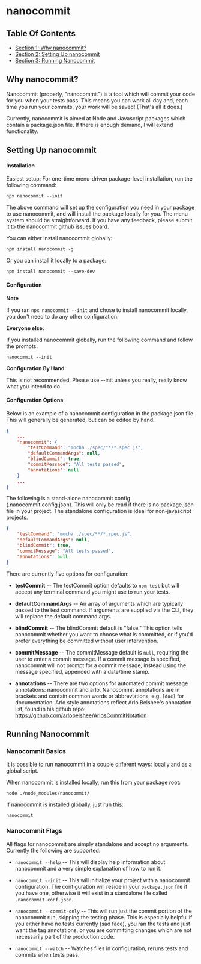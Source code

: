 
<!-- GENERATED DOCUMENT! DO NOT EDIT! -->
# nanocommit #


## Table Of Contents ##

- [Section 1: Why nanocommit?](#user-content-why-nanocommit?)
- [Section 2: Setting Up nanocommit](#user-content-setting-up-nanocommit)
- [Section 3: Running Nanocommit](#user-content-running-nanocommit)

## Why nanocommit? ##

Nanocommit (properly, "nanocommit") is a tool which will commit your code for you when your tests pass.  This means you can work all day and, each time you run your commits, your work will be saved! (That's all it does.)

Currently, nanocommit is aimed at Node and Javascript packages which contain a package.json file.  If there is enough demand, I will extend functionality.
    

## Setting Up nanocommit ##


#### Installation ####

Easiest setup: For one-time menu-driven package-level installation, run the following command:

```
npx nanocommit --init
```

The above command will set up the configuration you need in your package to use nanocommit, and will install the package locally for you. The menu system should be straightforward.  If you have any feedback, please submit it to the nanocommit github issues board.


You can either install nanocommit globally:

```
npm install nanocommit -g
```

Or you can install it locally to a package:

```
npm install nanocommit --save-dev
```
    

#### Configuration ####

**Note**

If you ran `npx nanocommit --init` and chose to install nanocommit locally, you don't need to do any other configuration.

**Everyone else:**

If you installed nanocommit globally, run the following command and follow the prompts:

```
nanocommit --init
```

**Configuration By Hand**

This is not recommended. Please use --init unless you really, really know what you intend to do.
    

#### Configuration Options ####

Below is an example of a nanocommit configuration in the package.json file. This will generally be generated, but can be edited by hand.


```json
{
    ...
    "nanocommit": {
        "testCommand": "mocha ./spec/**/*.spec.js",
        "defaultCommandArgs": null,
        "blindCommit": true,
        "commitMessage": "All tests passed",
        "annotations": null
    }
    ...
}
```

The following is a stand-alone nanocommit config (.nanocommit.config.json). This will only be read if there is no package.json file in your project. The standalone configuration is ideal for non-javascript projects.

```json
{
    "testCommand": "mocha ./spec/**/*.spec.js",
    "defaultCommandArgs": null,
    "blindCommit": true,
    "commitMessage": "All tests passed",
    "annotations": null
}
```


There are currently five options for configuration:

- **testCommit** -- The testCommit option defaults to `npm test` but will accept any terminal command you might use to run your tests.

- **defaultCommandArgs** -- An array of arguments which are typically passed to the test command.  If arguments are supplied via the CLI, they will replace the default command args.

- **blindCommit** -- The blindCommit default is "false." This option tells nanocommit whether you want to choose what is committed, or if you'd prefer everything be committed without user intervention.

- **commitMessage** -- The commitMessage default is `null`, requiring the user to enter a commit message. If a commit message is specified, nanocommit will not prompt for a commit message, instead using the message specified, appended with a date/time stamp.

- **annotations** -- There are two options for automated commit message annotations: nanocommit and arlo.  Nanocommit annotations are in brackets and contain common words or abbreviations, e.g. `[doc]` for documentation.  Arlo style annotations reflect Arlo Belshee's annotation list, found in his github repo: https://github.com/arlobelshee/ArlosCommitNotation
    
    

## Running Nanocommit ##


### Nanocommit Basics ###

It is possible to run nanocommit in a couple different ways: locally and as a global script.

When nanocommit is installed locally, run this from your package root:

```
node ./node_modules/nanocommit/
```

If nanocommit is installed globally, just run this:

```
nanocommit
```
    

### Nanocommit Flags ###

All flags for nanocommit are simply standalone and accept no arguments.  Currently the following are supported:

- `nanocommit --help` -- This will display help information about nanocommit and a very simple explanation of how to run it.

- `nanocommit --init` -- This will initialize your project with a nanocommit configuration.  The configuration will reside in your `package.json` file if you have one, otherwise it will exist in a standalone file called `.nanocommit.conf.json`.

- `nanocommit --commit-only` -- This will run just the commit portion of the nanocommit run, skipping the testing phase.  This is especially helpful if you either have no tests currently (sad face), you ran the tests and just want the tag annotations, or you are committing changes which are not necessarily part of the production code.

- `nanocommit --watch` -- Watches files in configuration, reruns tests and commits when tests pass.
    
    

<!-- GENERATED DOCUMENT! DO NOT EDIT! -->
    